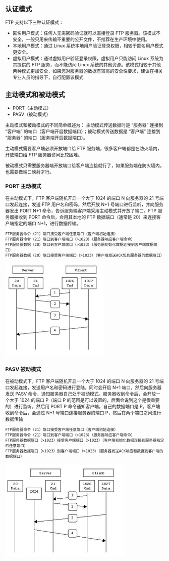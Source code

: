 ## 认证模式

FTP 支持以下三种认证模式：

- 匿名用户模式：任何人无需密码验证就可以直接登录 FTP 服务器。该模式不安全，一般只用来传输不重要的公开文件，不推荐在生产环境中使用。
- 本地用户模式：通过 Linux 系统本地用户验证登录权限，相较于匿名用户模式更安全。
- 虚拟用户模式：通过虚拟用户验证登录权限，虚拟用户只能访问 Linux 系统为其提供的 FTP 服务，而不能访问 Linux 系统的其他资源。该模式相较于其他两种模式更加安全，如果您对服务器的数据有较高的安全性要求，建议在相关专业人员的指导下，自行配置该模式

## 主动模式和被动模式

- PORT（主动模式）
- PASV（被动模式）

主动模式和被动模式的不同简单概述为： 主动模式传送数据时是 “服务器” 连接到 “客户端” 的端口（客户端开启数据端口）；被动模式传送数据是 “客户端” 连接到 “服务器” 的端口（服务端开启数据端口）。

主动模式需要客户端必须开放端口给 FTP 服务端，很多客户端都是在防火墙内，开放端口给 FTP 服务器访问比较困难。

被动模式只需要服务器端开放端口给客户端连接就行了，如果服务端在防火墙内，也需要做端口映射才行。

### PORT 主动模式

在主动模式下，FTP 客户端随机开启一个大于 1024 的端口 N 向服务器的 21 号端口发起连接，发送 FTP 用户名和密码，然后开放 N+1 号端口进行监听，并向服务器发出 PORT N+1 命令，告诉服务端客户端采用主动模式并开放了端口。FTP 服务器接收到 PORT 命令后，会用其本地的 FTP 数据端口（通常是 20）来连接客户端指定的端口 N+1，进行数据传输。

```
FTP服务器命令（21）端口接受客户端任意端口（客户端初始连接）
FTP服务器命令（21）端口到客户端端口（>1023）（服务器响应客户端命令）
FTP服务器数据（20）端口到客户端端口（>1023）（服务器初始化数据连接到客户端数据端口）
FTP服务器数据（20）端口接受客户端端口（>1023）（客户端发送ACK包到服务器的数据端口）
```



![img](./.assets/FTP协议/72zniwoseo.png)

### PASV 被动模式

 在被动模式下，FTP 客户端随机开启一个大于 1024 的端口 N 向服务器的 21 号端口发起连接，发送用户名和密码进行登陆，同时会开启 N+1 端口。然后向服务器发送 PASV 命令，通知服务器自己处于被动模式。服务器收到命令后，会开放一个大于 1024 的端口 P（端口 P 的范围是可以设置的，后面会说到这个是很重要的）进行监听，然后用 PORT P 命令通知客户端，自己的数据端口是 P。客户端收到命令后，会通过 N+1 号端口连接服务器的端口 P，然后在两个端口之间进行数据传输

```
FTP服务器命令（21）端口接受客户端任意端口（客户端初始连接）
FTP服务器命令（21）端口到客户端端口（>1023）（服务器响应客户端命令）
FTP服务器数据端口（>1023）接受客户端端口（>1023）（客户端初始化数据连接到服务器指定的任意端口）
FTP服务器数据端口（>1023）到客户端端口（>1023）（服务器发送ACK响应和数据到客户端的数据端口）
```

![img](./.assets/FTP协议/wad958mqyi.png)
